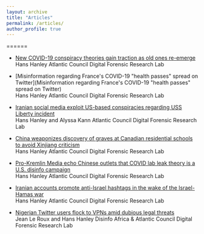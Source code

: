 ```yaml
---
layout: archive
title: "Articles"
permalink: /articles/
author_profile: true
---
```


======
* [New COVID-19 conspiracy theories gain traction as old ones re-emerge](https://www.google.com/url?q=https%3A%2F%2Fmedium.com%2Fdfrlab%2Fnew-covid-19-conspiracy-theories-gain-traction-as-old-ones-re-emerge-c28e58539198&sa=D&sntz=1&usg=AOvVaw1GG-C4gFVtNjdquTyFjFp-)\
Hans Hanley
Atlantic Council Digital Forensic Research Lab


* [Misinformation regarding France's COVID-19 "health passes" spread on Twitter](Misinformation regarding France's COVID-19 "health passes" spread on Twitter)\
Hans Hanley
Atlantic Council Digital Forensic Research Lab

* [Iranian social media exploit US-based conspiracies regarding USS Liberty incident](https://www.google.com/url?q=https%3A%2F%2Fmedium.com%2Fdfrlab%2Firanian-social-media-exploit-us-based-conspiracies-regarding-uss-liberty-incident-95bc8960dcfa&sa=D&sntz=1&usg=AOvVaw3SrsSuMmQTdLpT0p4tx7ow)\
Hans Hanley and Alyssa Kann
Atlantic Council Digital Forensic Research Lab

* [China weaponizes discovery of graves at Canadian residential schools to avoid Xinjiang criticism](https://www.google.com/url?q=https%3A%2F%2Fmedium.com%2Fdfrlab%2Firanian-social-media-exploit-us-based-conspiracies-regarding-uss-liberty-incident-95bc8960dcfa&sa=D&sntz=1&usg=AOvVaw3SrsSuMmQTdLpT0p4tx7ow)\
Hans Hanley
Atlantic Council Digital Forensic Research Lab

* [Pro-Kremlin Media echo Chinese outlets that COVID lab leak theory is a U.S. disinfo campaign](https://www.google.com/url?q=https%3A%2F%2Fmedium.com%2Fdfrlab%2Fpro-kremlin-media-echo-chinese-outlets-that-covid-lab-leak-theory-is-a-u-s-disinfo-campaign-7f1bdc28f0a4&sa=D&sntz=1&usg=AOvVaw1e3yxP2DgkahOvj4vofE4t)\
Hans Hanley
Atlantic Council Digital Forensic Research Lab

* [Iranian accounts promote anti-Israel hashtags in the wake of the Israel-Hamas war](https://www.google.com/url?q=https%3A%2F%2Fmedium.com%2Fdfrlab%2Firanian-accounts-promote-anti-israel-hashtags-in-the-wake-of-the-israel-hamas-war-c1240ec25152&sa=D&sntz=1&usg=AOvVaw3KmFfECcB5Bmp62AxE4qA-)\
Hans Hanley 
Atlantic Council Digital Forensic Research Lab 

* [Nigerian Twitter users flock to VPNs amid dubious legal threats](https://www.google.com/url?q=https%3A%2F%2Fmedium.com%2Fdfrlab%2Fnigerian-twitter-users-flock-to-vpns-amid-dubious-legal-threats-395101f95cd3%3Fsource%3Dcollection_home---4------1-----------------------&sa=D&sntz=1&usg=AOvVaw14a4sFTmumlG6uK4ZSXZnX)\
Jean Le Roux and Hans Hanley 
Disinfo Africa & Atlantic Council Digital Forensic Research Lab 
